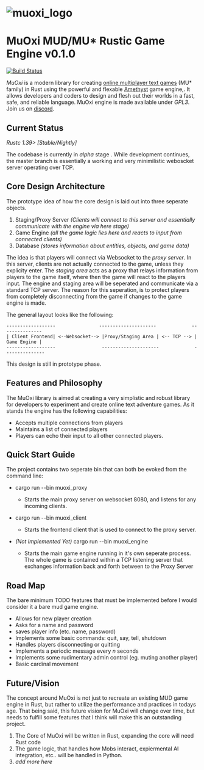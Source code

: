 # ![muoxi_logo][logo] 
# MuOxi MUD/MU* Rustic Game Engine v0.1.0
[![Build Status][travisimg]][travislink] 

*MuOxi* is a modern library for creating [online multiplayer text
games][wikimudpage] (MU* family) in Rust using the powerful and flexable [Amethyst][amethyst] game engine,. 
It allows developers and coders to design and flesh out their worlds in a
fast, safe, and reliable language. MuOxi engine is made available under *GPL3*. Join us on [discord][discord].


## Current Status

*Rustc 1.39> [Stable/Nightly]*

The codebase is currently in *alpha* stage . While development continues,
the master branch is essentially a working and very minimilistic weboscket server 
operating over TCP. 

## Core Design Architecture

The prototype idea of how the core design is laid out into three seperate objects.
1. Staging/Proxy Server *(Clients will connect to this server and essentially communicate with the engine via here stage)*
2. Game Engine *(all the game logic lies here and reacts to input from connected clients)*
3. Database *(stores information about entities, objects, and game data)* 

The idea is that players will connect via Websocket to the *proxy server*. In this server, clients 
are not actually connected to the game, unless they explicity enter. The *staging area* acts as a proxy that relays
information from players to the game itself, where then the game will react to the players input. The engine and staging area will
be seperated and communicate via a standard TCP server. The reason for this seperation, is to protect players from completely
disconnecting from the game if changes to the game engine is made.

The general layout looks like the following:

```
------------------                ---------------------             ---------------
| Client Frontend| <--Websocket--> |Proxy/Staging Area | <-- TCP --> | Game Engine |
------------------                 ---------------------             ---------------
```

This design is still in prototype phase.

## Features and Philosophy

The MuOxi library is aimed at creating a very simplistic and robust library for developers
to experiment and create online text adventure games. 
As it stands the engine has the following capabilities:

* Accepts multiple connections from players
* Maintains a list of connected players
* Players can echo their input to all other connected players.


## Quick Start Guide

The project contains two seperate bin that can both be evoked from the command line:

* cargo run --bin muoxi_proxy
    * Starts the main proxy server on websocket 8080, and listens for any incoming clients. 

* cargo run --bin muoxi_client
    * Starts the frontend client that is used to connect to the proxy server.

* *(Not Implemented Yet)* cargo run --bin muoxi_engine
    * Starts the main game engine running in it's own seperate process. The whole game is contained
    within a TCP listening server that exchanges information back and forth between to the Proxy Server


## Road Map

The bare minimum TODO features that must be implemented before I would consider it a bare mud game engine.

* Allows for new player creation
* Asks for a name and password
* saves player info (etc. name, password)
* Implements some basic commands: quit, say, tell, shutdown
* Handles players disconnecting or quitting
* Implements a periodic message every *n* seconds
* Implements some rudimentary admin control (eg. muting another player)
* Basic cardinal movement




## Future/Vision

The concept around MuOxi is not just to recreate an existing MUD game engine in Rust,
but rather to utilize the performance and practices in todays age. That being said, 
this future vision for MuOxi will change over time, but needs to fulfill some features
that I think will make this an outstanding project.

1) The Core of MuOxi will be written in Rust, expanding the core will need Rust code
2) The game logic, that handles how Mobs interact, expiermental AI integration, etc..
   will be handled in Python.
3) *add more here*






[logo]: https://github.com/duysqubix/MuOxi/blob/master/.media/cog.png
[travisimg]: https://travis-ci.org/duysqubix/MuOxi.svg?branch=master
[travislink]: https://travis-ci.org/duysqubix/MuOxi
[wikimudpage]: http://en.wikipedia.org/wiki/MUD
[amethyst]: https://amethyst.rs/
[discord]: https://discord.gg/pMnBmGv
